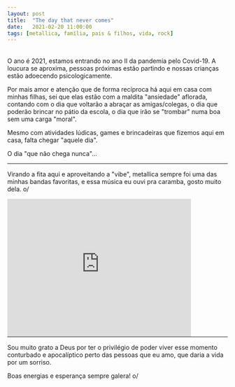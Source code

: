 ```yaml
---
layout: post
title:  "The day that never comes"
date:   2021-02-20 11:00:00
tags: [metallica, família, pais & filhos, vida, rock]
---
```


<div style="padding:2px 0;"></div>

O ano é 2021, estamos entrando no ano II da pandemia pelo Covid-19. A loucura se aproxima, pessoas próximas estão partindo e nossas crianças estão adoecendo psicologicamente.

Por mais amor e atenção que de forma recíproca há aqui em casa com minhas filhas, sei que elas estão com a maldita "ansiedade" aflorada, contando com o dia que voltarão a abraçar as amigas/colegas, o dia que poderão brincar no pátio da escola, o dia que irão se "trombar" numa boa sem uma carga "moral".

Mesmo com atividades lúdicas, games e brincadeiras que fizemos aqui em casa, falta chegar "aquele dia".

O dia "que não chega nunca"...

<hr style="margin:0 0 15px 0;" />

Virando a fita aqui e aproveitando a "vibe", metallica sempre foi uma das minhas bandas favoritas, e essa música eu ouvi pra caramba, gosto muito dela. o/

<iframe allowfullscreen="" frameborder="0" width="420" height="315" src="https://www.youtube.com/embed/dkNfNR1WYMY"></iframe>

<hr style="margin:0 0 15px 0;" />

Sou muito grato a Deus por ter o privilégio de poder viver esse momento conturbado e apocalíptico perto das pessoas que eu amo, que daria a vida por um sorriso.

Boas energias e esperança sempre galera! o/